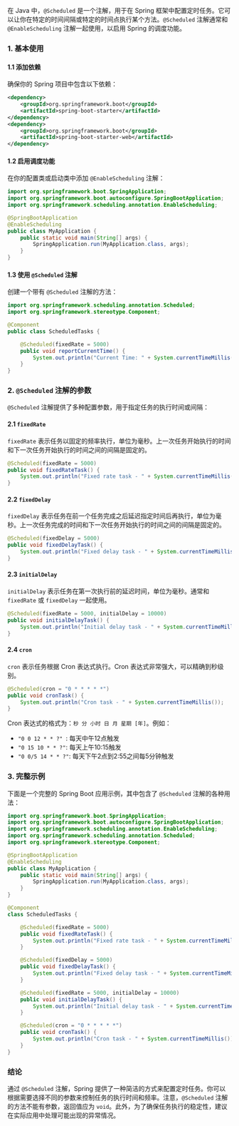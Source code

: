 在 Java 中，`@Scheduled` 是一个注解，用于在 Spring 框架中配置定时任务。它可以让你在特定的时间间隔或特定的时间点执行某个方法。`@Scheduled` 注解通常和 `@EnableScheduling` 注解一起使用，以启用 Spring 的调度功能。

### 1. 基本使用

#### 1.1 添加依赖

确保你的 Spring 项目中包含以下依赖：

```xml
<dependency>
    <groupId>org.springframework.boot</groupId>
    <artifactId>spring-boot-starter</artifactId>
</dependency>
<dependency>
    <groupId>org.springframework.boot</groupId>
    <artifactId>spring-boot-starter-web</artifactId>
</dependency>
```

#### 1.2 启用调度功能

在你的配置类或启动类中添加 `@EnableScheduling` 注解：

```java
import org.springframework.boot.SpringApplication;
import org.springframework.boot.autoconfigure.SpringBootApplication;
import org.springframework.scheduling.annotation.EnableScheduling;

@SpringBootApplication
@EnableScheduling
public class MyApplication {
    public static void main(String[] args) {
        SpringApplication.run(MyApplication.class, args);
    }
}
```

#### 1.3 使用 `@Scheduled` 注解

创建一个带有 `@Scheduled` 注解的方法：

```java
import org.springframework.scheduling.annotation.Scheduled;
import org.springframework.stereotype.Component;

@Component
public class ScheduledTasks {

    @Scheduled(fixedRate = 5000)
    public void reportCurrentTime() {
        System.out.println("Current Time: " + System.currentTimeMillis());
    }
}
```

### 2. `@Scheduled` 注解的参数

`@Scheduled` 注解提供了多种配置参数，用于指定任务的执行时间或间隔：

#### 2.1 `fixedRate`

`fixedRate` 表示任务以固定的频率执行，单位为毫秒。上一次任务开始执行的时间和下一次任务开始执行的时间之间的间隔是固定的。

```java
@Scheduled(fixedRate = 5000)
public void fixedRateTask() {
    System.out.println("Fixed rate task - " + System.currentTimeMillis());
}
```

#### 2.2 `fixedDelay`

`fixedDelay` 表示任务在前一个任务完成之后延迟指定时间后再执行，单位为毫秒。上一次任务完成的时间和下一次任务开始执行的时间之间的间隔是固定的。

```java
@Scheduled(fixedDelay = 5000)
public void fixedDelayTask() {
    System.out.println("Fixed delay task - " + System.currentTimeMillis());
}
```

#### 2.3 `initialDelay`

`initialDelay` 表示任务在第一次执行前的延迟时间，单位为毫秒。通常和 `fixedRate` 或 `fixedDelay` 一起使用。

```java
@Scheduled(fixedRate = 5000, initialDelay = 10000)
public void initialDelayTask() {
    System.out.println("Initial delay task - " + System.currentTimeMillis());
}
```

#### 2.4 `cron`

`cron` 表示任务根据 Cron 表达式执行。Cron 表达式非常强大，可以精确到秒级别。

```java
@Scheduled(cron = "0 * * * * *")
public void cronTask() {
    System.out.println("Cron task - " + System.currentTimeMillis());
}
```

Cron 表达式的格式为：`秒 分 小时 日 月 星期 [年]`。例如：

- `"0 0 12 * * ?" `: 每天中午12点触发
- `"0 15 10 * * ?"`: 每天上午10:15触发
- `"0 0/5 14 * * ?"`: 每天下午2点到2:55之间每5分钟触发

### 3. 完整示例

下面是一个完整的 Spring Boot 应用示例，其中包含了 `@Scheduled` 注解的各种用法：

```java
import org.springframework.boot.SpringApplication;
import org.springframework.boot.autoconfigure.SpringBootApplication;
import org.springframework.scheduling.annotation.EnableScheduling;
import org.springframework.scheduling.annotation.Scheduled;
import org.springframework.stereotype.Component;

@SpringBootApplication
@EnableScheduling
public class MyApplication {
    public static void main(String[] args) {
        SpringApplication.run(MyApplication.class, args);
    }
}

@Component
class ScheduledTasks {

    @Scheduled(fixedRate = 5000)
    public void fixedRateTask() {
        System.out.println("Fixed rate task - " + System.currentTimeMillis());
    }

    @Scheduled(fixedDelay = 5000)
    public void fixedDelayTask() {
        System.out.println("Fixed delay task - " + System.currentTimeMillis());
    }

    @Scheduled(fixedRate = 5000, initialDelay = 10000)
    public void initialDelayTask() {
        System.out.println("Initial delay task - " + System.currentTimeMillis());
    }

    @Scheduled(cron = "0 * * * * *")
    public void cronTask() {
        System.out.println("Cron task - " + System.currentTimeMillis());
    }
}
```

### 结论

通过 `@Scheduled` 注解，Spring 提供了一种简洁的方式来配置定时任务。你可以根据需要选择不同的参数来控制任务的执行时间和频率。注意，`@Scheduled` 注解的方法不能有参数，返回值应为 `void`。此外，为了确保任务执行的稳定性，建议在实际应用中处理可能出现的异常情况。